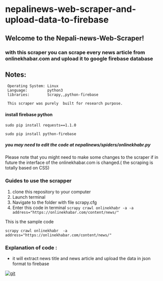 # nepalinews-web-scraper-and-upload-data-to-firebase

## Welcome to the Nepali-news-Web-Scraper!

### with this scraper you can scrape every news article from onlinekhabar.com and  upload it to google firebase database

## Notes:
     Operating System: Linux
     Language:         python3
     libraries:        Scrapy,,python-firebase 

     This scraper was purely  built for research purpose. 

#### install firebase python
`sudo pip install requests==1.1.0`

`sudo pip install python-firebase`


##### you may need to edit the code at nepalinews/spiders/onlinekhabr.py


Please note that you might need to make some changes to the scraper 
if in future the interface of the onlinekhabar.com is 
changed.( the scraping is totally based on CSS)

### Guides to use the scrapper
 1. clone this repository to your computer
 2. Launch terminal
 3. Navigate to the folder with file scrapy.cfg
 4. Enter this code in terminal
 `scrapy crawl onlinekhabr -a -a address="https://onlinekhabar.com/content/news/" `

 This is the sample code

 `scrapy crawl onlinekhabr  -a address="https://onlinekhabar.com/content/news/" `

 ### Explanation of code :  
   * it will extract  news title and  news article  and upload the data in json format to firebase


<a href="https://ibb.co/kMd7HG"><img src="https://preview.ibb.co/eJzsjw/git.png" alt="git" border="0" /></a>



